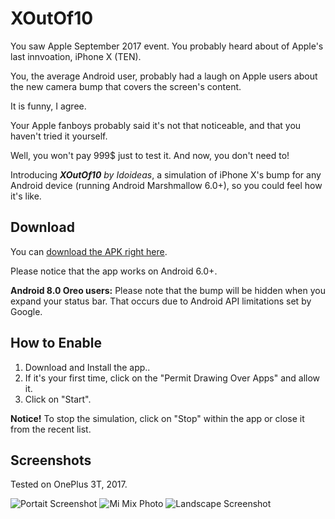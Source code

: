 # XOutOf10
You saw Apple September 2017 event. You probably heard about of Apple's last innvoation, iPhone X (TEN).

You, the average Android user, probably had a laugh on Apple users about the new camera bump that covers the screen's content.

It is funny, I agree.

Your Apple fanboys probably said it's not that noticeable, and that you haven't tried it yourself.

Well, you won't pay 999$ just to test it. And now, you don't need to!

Introducing ***XOutOf10*** *by Idoideas*, a simulation of iPhone X's bump for any Android device (running Android Marshmallow 6.0+), so you could feel how it's like.

## Download

You can [download the APK right here](https://github.com/idoideas/XOutOf10/blob/master/XOutOf10.apk?raw=true).

Please notice that the app works on Android 6.0+.

**Android 8.0 Oreo users:** Please note that the bump will be hidden when you expand your status bar. That occurs due to Android API limitations set by Google.

## How to Enable

1. Download and Install the app..
2. If it's your first time, click on the "Permit Drawing Over Apps" and allow it.
3. Click on "Start".

**Notice!** To stop the simulation, click on "Stop" within the app or close it from the recent list.

## Screenshots

Tested on OnePlus 3T, 2017.

![Portait Screenshot](https://i.imgur.com/IMduTyi.jpg) ![Mi Mix Photo](https://i.imgur.com/wIaOB1e.png)
![Landscape Screenshot](https://i.imgur.com/MWXdVr1.jpg)
